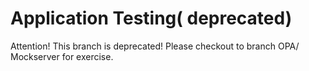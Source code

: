 # Application Testing( deprecated)

Attention! This branch is deprecated! Please checkout to branch OPA/ Mockserver for exercise. 
